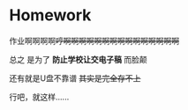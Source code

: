 # Homework

作业啊啊啊啊~~哼啊啊啊啊啊啊啊啊啊啊啊啊啊啊啊~~  

总之  是为了 **防止学校让交电子稿** 而脸颠  

还有就是U盘不靠谱 ~~其实是完全存不上~~  

行吧，就这样......  
